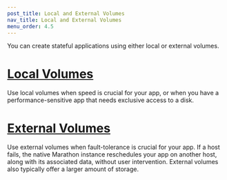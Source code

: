 ```yaml
---
post_title: Local and External Volumes 
nav_title: Local and External Volumes 
menu_order: 4.5 
---
```


You can create stateful applications using either local or external volumes.

# [Local Volumes][1]
Use local volumes when speed is crucial for your app, or when you have a performance-sensitive app that needs exclusive access to a disk.


# [External Volumes][2]

Use external volumes when fault-tolerance is crucial for your app. If a host fails, the native Marathon instance reschedules your app on another host, along with its associated data, without user intervention. External volumes also typically offer a larger amount of storage.

[1]: /docs/1.7/usage/volumes/local-volumes/ 
[2]: /docs/1.7/usage/volumes/external-volumes/ 
